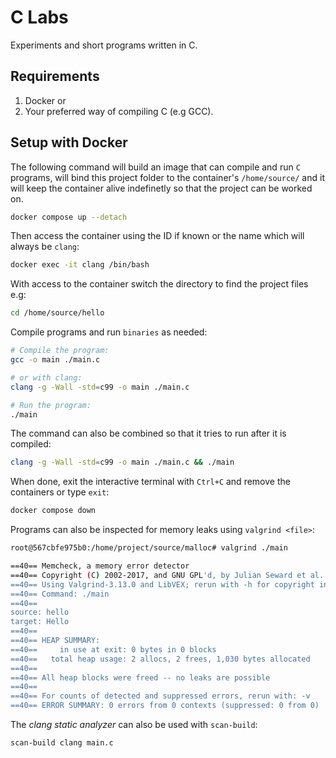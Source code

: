 # C Labs

Experiments and short programs written in C.

## Requirements

1. Docker or
2. Your preferred way of compiling C (e.g GCC).

## Setup with Docker

The following command will build an image that can compile and run `C` programs,
will bind this project folder to the container's `/home/source/` and
it will keep the container alive indefinetly so that the project can be worked on.

```bash
docker compose up --detach
```

Then access the container using the ID if known or the name which will always be `clang`:

```bash
docker exec -it clang /bin/bash
```

With access to the container switch the directory to find the project files e.g:

```bash
cd /home/source/hello
```

Compile programs and run `binaries` as needed:

```bash
# Compile the program:
gcc -o main ./main.c

# or with clang:
clang -g -Wall -std=c99 -o main ./main.c

# Run the program:
./main
```

The command can also be combined so that it tries to run after it is compiled:

```bash
clang -g -Wall -std=c99 -o main ./main.c && ./main
```

When done, exit the interactive terminal with `Ctrl+C` and remove the containers or type `exit`:

```bash
docker compose down
```

Programs can also be inspected for memory leaks using `valgrind <file>`:

```bash
root@567cbfe975b0:/home/project/source/malloc# valgrind ./main

==40== Memcheck, a memory error detector
==40== Copyright (C) 2002-2017, and GNU GPL'd, by Julian Seward et al.
==40== Using Valgrind-3.13.0 and LibVEX; rerun with -h for copyright info
==40== Command: ./main
==40==
source: hello
target: Hello
==40==
==40== HEAP SUMMARY:
==40==     in use at exit: 0 bytes in 0 blocks
==40==   total heap usage: 2 allocs, 2 frees, 1,030 bytes allocated
==40==
==40== All heap blocks were freed -- no leaks are possible
==40==
==40== For counts of detected and suppressed errors, rerun with: -v
==40== ERROR SUMMARY: 0 errors from 0 contexts (suppressed: 0 from 0)
```

The _clang static analyzer_ can also be used with `scan-build`:

```bash
scan-build clang main.c
```
